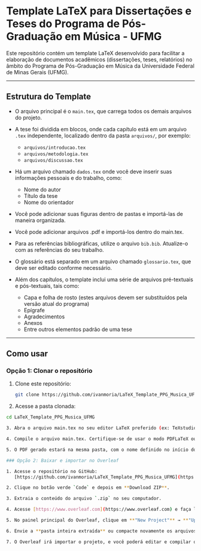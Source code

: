 # Template LaTeX para Dissertações e Teses do Programa de Pós-Graduação em Música - UFMG

Este repositório contém um template LaTeX desenvolvido para facilitar a elaboração de documentos acadêmicos (dissertações, teses, relatórios) no âmbito do Programa de Pós-Graduação em Música da Universidade Federal de Minas Gerais (UFMG).

---

## Estrutura do Template

- O arquivo principal é o `main.tex`, que carrega todos os demais arquivos do projeto.
- A tese foi dividida em blocos, onde cada capítulo está em um arquivo `.tex` independente, localizado dentro da pasta `arquivos/`, por exemplo:
  - `arquivos/introducao.tex`
  - `arquivos/metodologia.tex`
  - `arquivos/discussao.tex`
- Há um arquivo chamado `dados.tex` onde você deve inserir suas informações pessoais e do trabalho, como:
  - Nome do autor
  - Título da tese
  - Nome do orientador
- Você pode adicionar suas figuras dentro de pastas e importá-las de maneira organizada.
- Você pode adicionar arquivos .pdf e importá-los dentro do main.tex.

- Para as referências bibliográficas, utilize o arquivo `bib.bib`. Atualize-o com as referências do seu trabalho.
- O glossário está separado em um arquivo chamado `glossario.tex`, que deve ser editado conforme necessário.
- Além dos capítulos, o template inclui uma série de arquivos pré-textuais e pós-textuais, tais como:
  - Capa e folha de rosto (estes arquivos devem ser substituídos pela versão atual do programa)
  - Epígrafe
  - Agradecimentos
  - Anexos
  - Entre outros elementos padrão de uma tese

---

## Como usar

### Opção 1: Clonar o repositório

1. Clone este repositório:
   ```bash
   git clone https://github.com/ivanmoria/LaTeX_Template_PPG_Musica_UFMG.git

2. Acesse a pasta clonada:
```bash
cd LaTeX_Template_PPG_Musica_UFMG

3. Abra o arquivo main.tex no seu editor LaTeX preferido (ex: TeXstudio, VSCode com extensão LaTeX Workshop, Overleaf Desktop).

4. Compile o arquivo main.tex. Certifique-se de usar o modo PDFLaTeX ou XeLaTeX).

5. O PDF gerado estará na mesma pasta, com o nome definido no início do arquivo .tex.

### Opção 2: Baixar e importar no Overleaf

1. Acesse o repositório no GitHub:  
   [https://github.com/ivanmoria/LaTeX_Template_PPG_Musica_UFMG](https://github.com/ivanmoria/LaTeX_Template_PPG_Musica_UFMG)

2. Clique no botão verde `Code` e depois em **Download ZIP**.

3. Extraia o conteúdo do arquivo `.zip` no seu computador.

4. Acesse [https://www.overleaf.com](https://www.overleaf.com) e faça login ou crie uma conta gratuita.

5. No painel principal do Overleaf, clique em **"New Project"** → **"Upload Project"**.

6. Envie a **pasta inteira extraída** ou compacte novamente os arquivos em um `.zip` e envie esse `.zip`.

7. O Overleaf irá importar o projeto, e você poderá editar e compilar o arquivo `main.tex` diretamente na plataforma.


